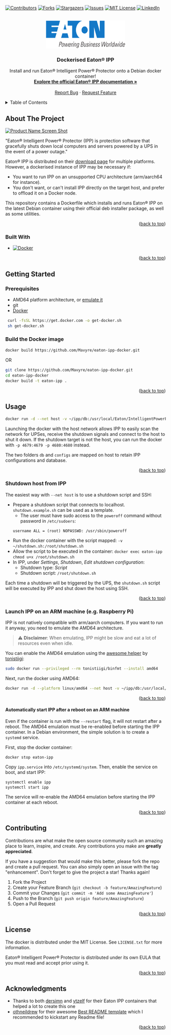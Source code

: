 <!-- Improved compatibility of back to top link: See: https://github.com/othneildrew/Best-README-Template/pull/73 -->
<a name="readme-top"></a>
<!--
*** Thanks for checking out the Best-README-Template. If you have a suggestion
*** that would make this better, please fork the repo and create a pull request
*** or simply open an issue with the tag "enhancement".
*** Don't forget to give the project a star!
*** Thanks again! Now go create something AMAZING! :D
-->



<!-- PROJECT SHIELDS -->
<!--
*** I'm using markdown "reference style" links for readability.
*** Reference links are enclosed in brackets [ ] instead of parentheses ( ).
*** See the bottom of this document for the declaration of the reference variables
*** for contributors-url, forks-url, etc. This is an optional, concise syntax you may use.
*** https://www.markdownguide.org/basic-syntax/#reference-style-links
-->
[![Contributors][contributors-shield]][contributors-url]
[![Forks][forks-shield]][forks-url]
[![Stargazers][stars-shield]][stars-url]
[![Issues][issues-shield]][issues-url]
[![MIT License][license-shield]][license-url]
[![LinkedIn][linkedin-shield]][linkedin-url]



<!-- PROJECT LOGO -->
<br />
<div align="center">
  <a href="https://github.com/Mavyre/eaton-ipp-docker">
    <img src="images/Eaton_Corporation_logo.png" alt="Logo" width="250" height="87">
  </a>

<h3 align="center">Dockerised Eaton® IPP</h3>

  <p align="center">
    Install and run Eaton® Intelligent Power® Protector onto a Debian docker container!
    <br />
    <a href="https://github.com/Mavyre/eaton-ipp-docker"><strong>Explore the official Eaton® IPP documentation »</strong></a>
    <br />
    <br />
    <!--<a href="https://github.com/Mavyre/eaton-ipp-docker">View Demo</a>
    ·-->
    <a href="https://github.com/Mavyre/eaton-ipp-docker/issues">Report Bug</a>
    ·
    <a href="https://github.com/Mavyre/eaton-ipp-docker/issues">Request Feature</a>
  </p>
</div>



<!-- TABLE OF CONTENTS -->
<details>
  <summary>Table of Contents</summary>
  <ol>
    <li>
      <a href="#about-the-project">About The Project</a>
      <ul>
        <li><a href="#built-with">Built With</a></li>
      </ul>
    </li>
    <li>
      <a href="#getting-started">Getting Started</a>
      <ul>
        <li><a href="#prerequisites">Prerequisites</a></li>
        <li><a href="#build-the-docker-image">Build the image</a></li>
      </ul>
    </li>
    <li>
      <a href="#usage">Usage</a>
      <ul>
        <li><a href="#shutdown-host-from-ipp">Shutdown host</a></li>
        <li><a href="#Launch-ipp-on-an-arm-machine">IPP on ARM</a></li>
      </ul>
    </li>
    <li><a href="#contributing">Contributing</a></li>
    <li><a href="#license">License</a></li>
    <li><a href="#acknowledgments">Acknowledgments</a></li>
  </ol>
</details>



<!-- ABOUT THE PROJECT -->
## About The Project

[![Product Name Screen Shot][product-screenshot]](https://example.com)

"Eaton® Intelligent Power® Protector (IPP) is protection software that gracefully shuts down local computers and servers powered by a UPS in the event of a power outage."

Eaton® IPP is distributed on their [download page](http://powerquality.eaton.fr/Support/Software-Drivers/Downloads/Intelligent-Power-Protector.asp) for multiple platforms.
However, a dockerised instance of IPP may be necessary if:
 * You want to run IPP on an unsupported CPU architecture (arm/aarch64 for instance).
 * You don't want, or can't install IPP directly on the target host, and prefer to offload it on a Docker node.

This repository contains a Dockerfile which installs and runs Eaton® IPP on the latest Debian container using their official deb installer package, as well as some utilities.
<p align="right">(<a href="#readme-top">back to top</a>)</p>



### Built With

* [![Docker][Docker.com]][Docker-url]

<p align="right">(<a href="#readme-top">back to top</a>)</p>



<!-- GETTING STARTED -->
## Getting Started

### Prerequisites

* AMD64 platform architecture, or [emulate it](https://hub.docker.com/r/tonistiigi/binfmt)
* git
* [Docker](https://www.docker.com/)
 ```sh
  curl -fsSL https://get.docker.com -o get-docker.sh
  sh get-docker.sh
  ```

### Build the Docker image
   ```sh
   docker build https://github.com/Mavyre/eaton-ipp-docker.git
   ```
OR
   ```sh
   git clone https://github.com/Mavyre/eaton-ipp-docker.git
   cd eaton-ipp-docker
   docker build -t eaton-ipp .
   ```
<p align="right">(<a href="#readme-top">back to top</a>)</p>

<!-- USAGE EXAMPLES -->
## Usage

```sh
docker run -d --net host -v ~/ipp/db:/usr/local/Eaton/IntelligentPowerProtector/db -v ~/ipp/configs:/usr/local/Eaton/IntelligentPowerProtector/configs --name eaton-ipp Mavyre/eaton-ipp
```
Launching the docker with the host network allows IPP to easily scan the network for UPSes, receive the shutdown signals and connect to the host to shut it down.
If the shutdown target is not the host, you can run the docker with `-p 4679:4679 -p 4680:4680` instead.

The two folders `db` and `configs` are mapped on host to retain IPP configurations and database.

<p align="right">(<a href="#readme-top">back to top</a>)</p>

### Shutdown host from IPP

The easiest way with `--net host` is to use a shutdown script and SSH:

* Prepare a shutdown script that connects to localhost. `shutdown.example.sh` can be used as a template.
  * The user must have sudo access to the `poweroff` command without password in `/etc/sudoers`:
  ```
  username ALL = (root) NOPASSWD: /usr/sbin/poweroff
  ```
* Run the docker container with the script mapped: `-v ~/shutdown.sh:/root/shutdown.sh`
* Allow the script to be executed in the container: `docker exec eaton-ipp chmod u+x /root/shutdown.sh`
* In IPP, under *Settings*, *Shutdown*, *Edit shutdown configuration*:
  * Shutdown type: *Script*
  * Shutdown script: `/root/shutdown.sh`

Each time a shutdown will be triggered by the UPS, the `shutdown.sh` script will be executed by IPP and shut down the host using SSH.

<p align="right">(<a href="#readme-top">back to top</a>)</p>

### Launch IPP on an ARM machine (e.g. Raspberry Pi)

IPP is not natively compatible with arm/aarch computers.
If you want to run it anyway, you need to emulate the AMD64 architecture.

> :warning: **Disclaimer**: When emulating, IPP might be slow and eat a lot of resources even when idle.

You can enable the AMD64 emulation using the [awesome helper](https://github.com/tonistiigi/binfmt) by [tonistiigi](https://github.com/tonistiigi):
```sh
sudo docker run --privileged --rm tonistiigi/binfmt --install amd64
```

Next, run the docker using AMD64:
```sh
docker run -d --platform linux/amd64 --net host -v ~/ipp/db:/usr/local/Eaton/IntelligentPowerProtector/db -v ~/ipp/configs:/usr/local/Eaton/IntelligentPowerProtector/configs  --name eaton-ipp Mavyre/eaton-ipp
```

<p align="right">(<a href="#readme-top">back to top</a>)</p>

#### Automatically start IPP after a reboot on an ARM machine

Even if the container is run with the `--restart` flag, it will not restart after a reboot.
The AMD64 emulation must be re-enabled before starting the IPP container.
In a Debian environment, the simple solution is to create a `systemd` service.

First, stop the docker container:
```ssh
docker stop eaton-ipp
```

Copy `ipp.service` into `/etc/systemd/system`. Then, enable the service on boot, and start IPP:
```ssh
systemctl enable ipp
systemctl start ipp
```

The service will re-enable the AMD64 emulation before starting the IPP container at each reboot.

<p align="right">(<a href="#readme-top">back to top</a>)</p>

<!-- CONTRIBUTING -->
## Contributing

Contributions are what make the open source community such an amazing place to learn, inspire, and create. Any contributions you make are **greatly appreciated**.

If you have a suggestion that would make this better, please fork the repo and create a pull request. You can also simply open an issue with the tag "enhancement".
Don't forget to give the project a star! Thanks again!

1. Fork the Project
2. Create your Feature Branch (`git checkout -b feature/AmazingFeature`)
3. Commit your Changes (`git commit -m 'Add some AmazingFeature'`)
4. Push to the Branch (`git push origin feature/AmazingFeature`)
5. Open a Pull Request

<p align="right">(<a href="#readme-top">back to top</a>)</p>



<!-- LICENSE -->
## License

The docker is distributed under the MIT License. See `LICENSE.txt` for more information.

Eaton® Intelligent Power® Protector is distributed under its own EULA that you must read and accept prior using it.

<p align="right">(<a href="#readme-top">back to top</a>)</p>

<!-- ACKNOWLEDGMENTS -->
## Acknowledgments

* Thanks to both [dersimn](https://github.com/dersimn/docker_eaton_ipp) and [ytzelf](https://github.com/ytzelf/docker-eaton-ipp) for their Eaton IPP containers that helped a lot to create this one
* [othneildrew](https://github.com/othneildrew) for their awesome [Best README template](https://github.com/othneildrew/Best-README-Template) which I recommended to kickstart any Readme file!

<p align="right">(<a href="#readme-top">back to top</a>)</p>



<!-- MARKDOWN LINKS & IMAGES -->
<!-- https://www.markdownguide.org/basic-syntax/#reference-style-links -->
[contributors-shield]: https://img.shields.io/github/contributors/Mavyre/eaton-ipp-docker.svg?style=for-the-badge
[contributors-url]: https://github.com/Mavyre/eaton-ipp-docker/graphs/contributors
[forks-shield]: https://img.shields.io/github/forks/Mavyre/eaton-ipp-docker.svg?style=for-the-badge
[forks-url]: https://github.com/Mavyre/eaton-ipp-docker/network/members
[stars-shield]: https://img.shields.io/github/stars/Mavyre/eaton-ipp-docker.svg?style=for-the-badge
[stars-url]: https://github.com/Mavyre/eaton-ipp-docker/stargazers
[issues-shield]: https://img.shields.io/github/issues/Mavyre/eaton-ipp-docker.svg?style=for-the-badge
[issues-url]: https://github.com/Mavyre/eaton-ipp-docker/issues
[license-shield]: https://img.shields.io/github/license/Mavyre/eaton-ipp-docker.svg?style=for-the-badge
[license-url]: https://github.com/Mavyre/eaton-ipp-docker/blob/master/LICENSE.txt
[linkedin-shield]: https://img.shields.io/badge/-LinkedIn-black.svg?style=for-the-badge&logo=linkedin&colorB=555
[linkedin-url]: https://linkedin.com/in/bastien-vide
[product-screenshot]: https://windows-cdn.softpedia.com/screenshots/Eaton-Intelligent-Power-Protector_4.png
[Docker.com]: https://img.shields.io/badge/Docker-384d54?style=for-the-badge&logo=docker&logoColor=white
[Docker-url]: https://www.docker.com/